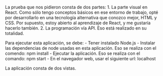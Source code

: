 La prueba que nos pidieron consta de dos partes:
	1. La parte visual en React. Como sólo tengo conceptos básicos en ese entorno de trabajo, opté por desarrollarlo en una tecnología alternativa que conozco mejor, HTML y CSS. Por supuesto, estoy abierto al aprendizaje de React, y me gustaría hacerlo también.
	2. La programación vía API. Eso está realizado en su totalidad.

Para ejecutar esta aplicación, se debe:
	- Tener instalado Node.js
	- Instalar las dependencias de node usadas en esta aplicación. Eso se realiza con el comendo: npm install
	- Ejecutar la aplicación. Eso se realiza con el comando: npm start
	- En el navegador web, usar el siguiente url: localhost

La aplicación consta de dos vistas.